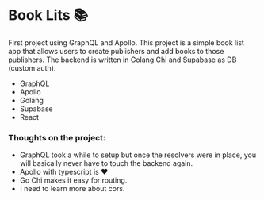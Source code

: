 # Book Lits 📚

First project using GraphQL and Apollo. This project is a simple book list app that allows users to create publishers and add books to those publishers. The backend is written in Golang Chi and Supabase as DB (custom auth).

- GraphQL
- Apollo
- Golang
- Supabase
- React

### Thoughts on the project:

- GraphQL took a while to setup but once the resolvers were in place, you will basically never have to touch the backend again.
- Apollo with typescript is ❤️
- Go Chi makes it easy for routing.
- I need to learn more about cors.
